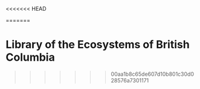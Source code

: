 <<<<<<< HEAD

=======
# Library of the Ecosystems of British Columbia
>>>>>>> 00aa1b8c65de607d10b801c30d028576a7301171
